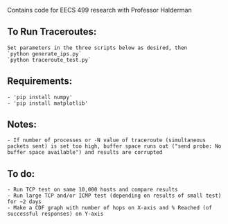 Contains code for EECS 499 research with Professor Halderman

## To Run Traceroutes: 
	Set parameters in the three scripts below as desired, then
	`python generate_ips.py`
	`python traceroute_test.py`

## Requirements:
	- 'pip install numpy'
	- 'pip install matplotlib'

## Notes:
	- If number of processes or -N value of traceroute (simultaneous packets sent) is set too high, buffer space runs out ("send probe: No buffer space available") and results are corrupted

## To do:
	- Run TCP test on same 10,000 hosts and compare results
	- Run large TCP and/or ICMP test (depending on results of small test) for ~2 days
	- Make a CDF graph with number of hops on X-axis and % Reached (of successful responses) on Y-axis